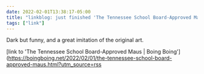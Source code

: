 ```yaml
---
date: 2022-02-01T13:38:17-05:00
title: "linkblog: just finished 'The Tennessee School Board-Approved Maus | Boing Boing'"
tags: ["link"]
---
```

Dark but funny, and a great imitation of the original art.
 
[link to 'The Tennessee School Board-Approved Maus | Boing Boing'](https://boingboing.net/2022/02/01/the-tennessee-school-board-approved-maus.html?utm_source=rss
